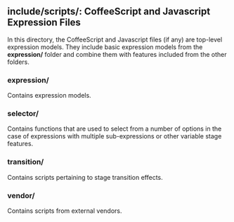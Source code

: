 <!-- TITLE/ -->

## include/scripts/: CoffeeScript and Javascript Expression Files

<!-- /TITLE -->

In this directory, the CoffeeScript and Javascript files (if any) are top-level expression models. They include basic expression models from the **expression/** folder and combine them with features included from the other folders.

### expression/

Contains expression models. 

### selector/

Contains functions that are used to select from a number of options in the case of expressions with multiple sub-expressions or other variable stage features.

### transition/

Contains scripts pertaining to stage transition effects.

### vendor/

Contains scripts from external vendors.
